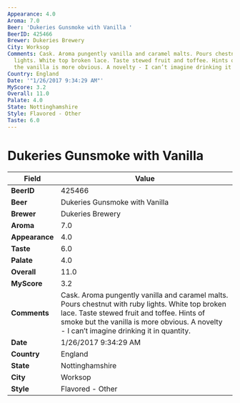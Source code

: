 ```yaml
---
Appearance: 4.0
Aroma: 7.0
Beer: 'Dukeries Gunsmoke with Vanilla '
BeerID: 425466
Brewer: Dukeries Brewery
City: Worksop
Comments: Cask. Aroma pungently vanilla and caramel malts. Pours chestnut with ruby
  lights. White top broken lace. Taste stewed fruit and toffee. Hints of smoke but
  the vanilla is more obvious. A novelty - I can’t imagine drinking it in quantity.
Country: England
Date: '"1/26/2017 9:34:29 AM"'
MyScore: 3.2
Overall: 11.0
Palate: 4.0
State: Nottinghamshire
Style: Flavored - Other
Taste: 6.0
---
```


# Dukeries Gunsmoke with Vanilla 

| Field         | Value |
|---------------|-------|
| **BeerID** | 425466 |
| **Beer** | Dukeries Gunsmoke with Vanilla  |
| **Brewer** | Dukeries Brewery |
| **Aroma** | 7.0 |
| **Appearance** | 4.0 |
| **Taste** | 6.0 |
| **Palate** | 4.0 |
| **Overall** | 11.0 |
| **MyScore** | 3.2 |
| **Comments** | Cask. Aroma pungently vanilla and caramel malts. Pours chestnut with ruby lights. White top broken lace. Taste stewed fruit and toffee. Hints of smoke but the vanilla is more obvious. A novelty - I can’t imagine drinking it in quantity. |
| **Date** | 1/26/2017 9:34:29 AM |
| **Country** | England |
| **State** | Nottinghamshire |
| **City** | Worksop |
| **Style** | Flavored - Other |
